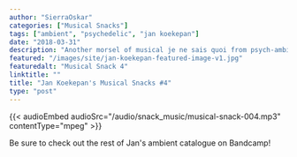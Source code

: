 ```yaml
---
author: "SierraOskar"
categories: ["Musical Snacks"]
tags: ["ambient", "psychedelic", "jan koekepan"]
date: "2018-03-31"
description: "Another morsel of musical je ne sais quoi from psych-ambient voyager Jan Koekepan..."
featured: "/images/site/jan-koekepan-featured-image-v1.jpg"
featuredalt: "Musical Snack 4"
linktitle: ""
title: "Jan Koekepan's Musical Snacks #4"
type: "post"
---
```


{{< audioEmbed audioSrc="/audio/snack_music/musical-snack-004.mp3" contentType="mpeg" >}}

Be sure to check out the rest of Jan's ambient catalogue on Bandcamp!
